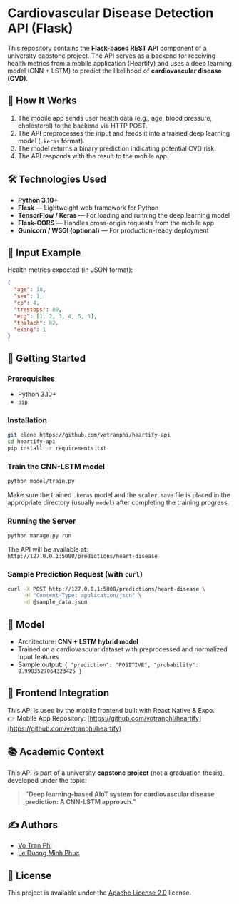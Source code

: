 # Cardiovascular Disease Detection API (Flask)

This repository contains the **Flask-based REST API** component of a university capstone project. The API serves as a backend for receiving health metrics from a mobile application (Heartify) and uses a deep learning model (CNN + LSTM) to predict the likelihood of **cardiovascular disease (CVD)**.

## 🧠 How It Works

1. The mobile app sends user health data (e.g., age, blood pressure, cholesterol) to the backend via HTTP POST.
2. The API preprocesses the input and feeds it into a trained deep learning model (`.keras` format).
3. The model returns a binary prediction indicating potential CVD risk.
4. The API responds with the result to the mobile app.

## 🛠️ Technologies Used

- **Python 3.10+**
- **Flask** — Lightweight web framework for Python
- **TensorFlow / Keras** — For loading and running the deep learning model
- **Flask-CORS** — Handles cross-origin requests from the mobile app
- **Gunicorn / WSGI (optional)** — For production-ready deployment

## 🧪 Input Example

Health metrics expected (in JSON format):

```json
{
  "age": 18,
  "sex": 1,
  "cp": 4,
  "trestbps": 80,
  "ecg": [1, 2, 3, 4, 5, 6],
  "thalach": 82,
  "exang": 1
}
```

## 🚀 Getting Started

### Prerequisites

- Python 3.10+
- `pip`

### Installation

```bash
git clone https://github.com/votranphi/heartify-api
cd heartify-api
pip install -r requirements.txt
```

### Train the CNN-LSTM model

```bash
python model/train.py
```

Make sure the trained `.keras` model and the `scaler.save` file is placed in the appropriate directory (usually `model`) after completing the training progress.

### Running the Server

```bash
python manage.py run
```

The API will be available at:  
`http://127.0.0.1:5000/predictions/heart-disease`

### Sample Prediction Request (with `curl`)

```bash
curl -X POST http://127.0.0.1:5000/predictions/heart-disease \
     -H "Content-Type: application/json" \
     -d @sample_data.json
```

## 🧠 Model

- Architecture: **CNN + LSTM hybrid model**
- Trained on a cardiovascular dataset with preprocessed and normalized input features
- Sample output: `{ "prediction": "POSITIVE", "probability": 0.9983527064323425 }`

## 🔗 Frontend Integration

This API is used by the mobile frontend built with React Native & Expo.  
👉 Mobile App Repository: [https://github.com/votranphi/heartify](https://github.com/votranphi/heartify)

## 📚 Academic Context

This API is part of a university **capstone project** (not a graduation thesis), developed under the topic:

> **"Deep learning-based AIoT system for cardiovascular disease prediction: A CNN-LSTM approach."**

## ✍️ Authors

- [Vo Tran Phi](https://github.com/votranphi)
- [Le Duong Minh Phuc](https://github.com/minhphuc2544)

## 📄 License

This project is available under the [Apache License 2.0](https://www.apache.org/licenses/LICENSE-2.0) license.